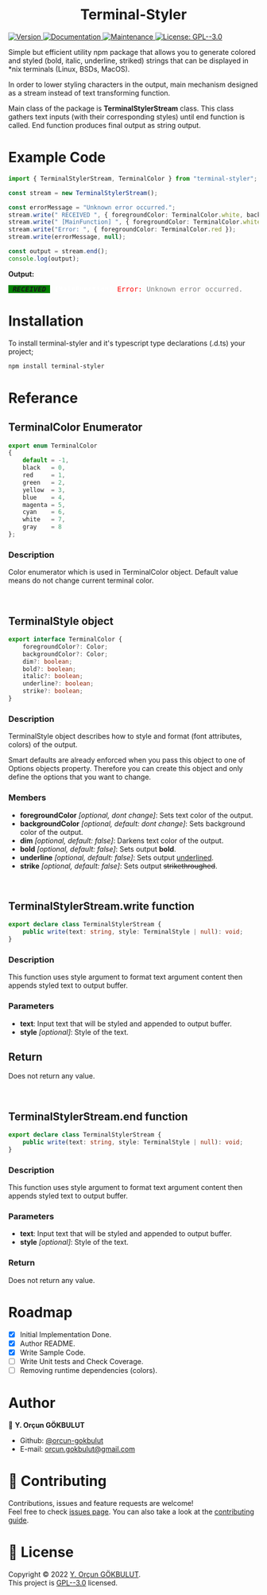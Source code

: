 <h1 align="center">Terminal-Styler</h1>
<p>
  <a href="https://www.npmjs.com/package/hex-dump" target="_blank">
    <img alt="Version" src="https://img.shields.io/npm/v/terminal-styler.svg">
  </a>
  <a href="https://github.com/orcun-gokbulut/terminal-styler#readme" target="_blank">
    <img alt="Documentation" src="https://img.shields.io/badge/documentation-yes-brightgreen.svg" />
  </a>
  <a href="https://github.com/orcun-gokbulut/terminal-styler/graphs/commit-activity" target="_blank">
    <img alt="Maintenance" src="https://img.shields.io/badge/Maintained%3F-yes-green.svg" />
  </a>
  <a href="https://github.com/orcun-gokbulut/terminal-styler/blob/master/LICENSE" target="_blank">
    <img alt="License: GPL--3.0" src="https://img.shields.io/github/license/orcun-gokbulut/terminal-styler" />
  </a>
</p>

Simple but efficient utility npm package that allows you to generate colored and styled (bold, italic, underline, striked) strings that can be displayed in *nix terminals (Linux, BSDs, MacOS). 

In order to lower styling characters in the output, main mechanism designed as a stream instead of text transforming function.

Main class of the package is **TerminalStylerStream** class. This class gathers text inputs (with their corresponding styles) until end function is called. End function produces final output as string output. 

# Example Code

```typescript
import { TerminalStylerStream, TerminalColor } from "terminal-styler";

const stream = new TerminalStylerStream();

const errorMessage = "Unknown error occurred.";
stream.write(" RECEIVED ", { foregroundColor: TerminalColor.white, backgroundColor: TerminalColor.green, dim: false, bold: true, italic: true });
stream.write(" [MainFunction] ", { foregroundColor: TerminalColor.white, bold: true });
stream.write("Error: ", { foregroundColor: TerminalColor.red });
stream.write(errorMessage, null);

const output = stream.end();
console.log(output);
```

**Output:**

<p style="font-family: monospace">
<span style="background-color: green; font-style: italic; font-weight: bold;">&nbsp;RECEIVED&nbsp;</span> 
<span style="color: white; font-weight: bold;">[MainFunction] </span>
<span style="color: red"> Error: </span>
<span style="color: gray">Unknown error occurred.</span> 
</p>

# Installation

To install terminal-styler and it's typescript type declarations (.d.ts) your project;

```sh
npm install terminal-styler
```

# Referance
## TerminalColor Enumerator
```typescript
export enum TerminalColor
{
    default = -1,
    black   = 0,
    red     = 1,
    green   = 2,
    yellow  = 3,
    blue    = 4,
    magenta = 5,
    cyan    = 6,
    white   = 7,
    gray    = 8
};
```

### Description
Color enumerator which is used in TerminalColor object. Default value means do not change current terminal color.

<br/>

## TerminalStyle object
```typescript
export interface TerminalColor {
    foregroundColor?: Color;
    backgroundColor?: Color;
    dim?: boolean;
    bold?: boolean;
    italic?: boolean;
    underline?: boolean;
    strike?: boolean;
}
```

### Description
TerminalStyle object describes how to style and format (font attributes, colors) of the output. 

Smart defaults are already enforced when you pass this object to one of Options objects property. Therefore you can create this object and only define the options that you want to change.

### Members
 - **foregroundColor** *[optional, dont change]*: Sets text color of the output.
 - **backgroundColor** *[optional, default: dont change]*: Sets background color of the output.
 - **dim** *[optional, default: false]*: Darkens text color of the output.
 - **bold** *[optional, default: false]*: Sets output **bold**.
 - **underline** *[optional, default: false]*: Sets output <u>underlined</u>.
 - **strike** *[optional, default: false]*: Sets output ~~strikethroughed~~.

<br/>

##  TerminalStylerStream.write function
```typescript
export declare class TerminalStylerStream {
    public write(text: string, style: TerminalStyle | null): void;
}
```
### Description
This function uses style argument to format text argument content then appends styled text to output buffer.

### Parameters
- **text**: Input text that will be styled and appended to output buffer.
- **style** *[optional]*: Style of the text.

## Return
Does not return any value.

<br/>

##  TerminalStylerStream.end function
```typescript
export declare class TerminalStylerStream {
    public write(text: string, style: TerminalStyle | null): void;
}
```
### Description
This function uses style argument to format text argument content then appends styled text to output buffer.

### Parameters
- **text**: Input text that will be styled and appended to output buffer.
- **style** *[optional]*: Style of the text.

### Return
Does not return any value.


# Roadmap
- [x] Initial Implementation Done.
- [x] Author README.
- [x] Write Sample Code.
- [ ] Write Unit tests and Check Coverage.
- [ ] Removing runtime dependencies (colors). 

# Author

👤 **Y. Orçun GÖKBULUT**

* Github: [@orcun-gokbulut](https://github.com/orcun-gokbulut)
* E-mail: orcun.gokbulut@gmail.com


# 🤝 Contributing
Contributions, issues and feature requests are welcome!<br />Feel free to check [issues page](https://github.com/orcun-gokbulut/terminal-styler/issues). You can also take a look at the [contributing guide](https://github.com/orcun-gokbulut/terminal-styler/blob/master/CONTRIBUTING.md).


# 📝 License
Copyright © 2022 [Y. Orçun GÖKBULUT](https://github.com/orcun-gokbulut).<br />
This project is [GPL--3.0](https://github.com/orcun-gokbulut/terminal-styler/blob/master/LICENSE) licensed.
